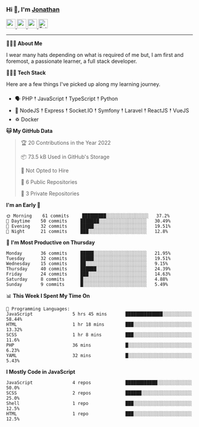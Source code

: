 ### Hi 👋, I'm [Jonathan](https://jonathan-d.ch) 

<p>
  <a href="https://www.twitter.com/redkill2108">
    <img src="https://img.shields.io/badge/twitter-%231DA1F2.svg?&style=for-the-badge&logo=twitter&logoColor=white" height=25>
  </a>
  <a href="https://www.linkedin.com/in/jdebetaz">
    <img src="https://img.shields.io/badge/linkedin-%230077B5.svg?&style=for-the-badge&logo=linkedin&logoColor=white" height=25>
  </a>
  <a href="https://www.instagram.com/jdebetaz/">
    <img src="https://img.shields.io/badge/instagram-%23E4405F.svg?&style=for-the-badge&logo=instagram&logoColor=white" height=25>
  </a>
  <a href="https://wakatime.com/@5c95ead1-71ee-4ecc-9a32-6c2b293dd432">
    <img src="https://wakatime.com/badge/user/5c95ead1-71ee-4ecc-9a32-6c2b293dd432.svg?style=for-the-badge" height=25 alt="Total time coded since Aug 23 2019" />
  </a>
</p>

-------

**🙋🏻‍♂️ About Me** 

<p>I wear many hats depending on what is required of me but, I am first and foremost, a passionate learner, a full stack developer.</p>

**👨🏻‍💻 Tech Stack** 

<p>Here are a few things I've picked up along my learning journey.</p>

- 🗣 PHP 𒑰 JavaScript 𒑰 TypeScript 𒑰 Python
- 🎒 NodeJS 𒑰 Express 𒑰 Socket.IO 𒑰 Symfony 𒑰 Laravel 𒑰 ReactJS 𒑰 VueJS
- ♽ Docker

<!--START_SECTION:waka-->

**🐱 My GitHub Data** 

> 🏆 20 Contributions in the Year 2022
 > 
> 📦 73.5 kB Used in GitHub's Storage 
 > 
> 🚫 Not Opted to Hire
 > 
> 📜 6 Public Repositories 
 > 
> 🔑 3 Private Repositories  
 > 
**I'm an Early 🐤** 

```text
🌞 Morning    61 commits     █████████░░░░░░░░░░░░░░░░   37.2% 
🌆 Daytime    50 commits     ███████░░░░░░░░░░░░░░░░░░   30.49% 
🌃 Evening    32 commits     █████░░░░░░░░░░░░░░░░░░░░   19.51% 
🌙 Night      21 commits     ███░░░░░░░░░░░░░░░░░░░░░░   12.8%

```
📅 **I'm Most Productive on Thursday** 

```text
Monday       36 commits     █████░░░░░░░░░░░░░░░░░░░░   21.95% 
Tuesday      32 commits     █████░░░░░░░░░░░░░░░░░░░░   19.51% 
Wednesday    15 commits     ██░░░░░░░░░░░░░░░░░░░░░░░   9.15% 
Thursday     40 commits     ██████░░░░░░░░░░░░░░░░░░░   24.39% 
Friday       24 commits     ███░░░░░░░░░░░░░░░░░░░░░░   14.63% 
Saturday     8 commits      █░░░░░░░░░░░░░░░░░░░░░░░░   4.88% 
Sunday       9 commits      █░░░░░░░░░░░░░░░░░░░░░░░░   5.49%

```


📊 **This Week I Spent My Time On** 

```text
💬 Programming Languages: 
JavaScript               5 hrs 45 mins       ██████████████░░░░░░░░░░░   58.44% 
HTML                     1 hr 18 mins        ███░░░░░░░░░░░░░░░░░░░░░░   13.32% 
SCSS                     1 hr 8 mins         ███░░░░░░░░░░░░░░░░░░░░░░   11.6% 
PHP                      36 mins             █░░░░░░░░░░░░░░░░░░░░░░░░   6.23% 
YAML                     32 mins             █░░░░░░░░░░░░░░░░░░░░░░░░   5.43%

```

**I Mostly Code in JavaScript** 

```text
JavaScript               4 repos             ████████████░░░░░░░░░░░░░   50.0% 
SCSS                     2 repos             ██████░░░░░░░░░░░░░░░░░░░   25.0% 
Shell                    1 repo              ███░░░░░░░░░░░░░░░░░░░░░░   12.5% 
HTML                     1 repo              ███░░░░░░░░░░░░░░░░░░░░░░   12.5%

```



<!--END_SECTION:waka-->

